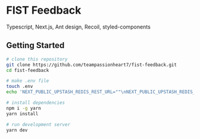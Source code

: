 # FIST Feedback

Typescript, Next.js, Ant design, Recoil, styled-components

## Getting Started

```bash
# clone this repository
git clone https://github.com/teampassionheart7/fist-feedback.git
cd fist-feedback

# make .env file
touch .env
echo 'NEXT_PUBLIC_UPSTASH_REDIS_REST_URL=""\nNEXT_PUBLIC_UPSTASH_REDIS_REST_TOKEN=""' > .env

# install dependencies
npm i -g yarn
yarn install

# run development server
yarn dev
```
